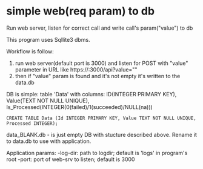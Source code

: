 # simple web(req param) to db
Run web server, listen for correct call and write call's param("value") to db

This program uses Sqllite3 dbms.

Workflow is follow:
1. run web server(default port is 3000) and listen for POST with "value" parameter in URL like 
    https://<your address>:3000/api?value="<your param value>"
2. then if "value" param is found and it's not empty it's written to the data.db

DB is simple: 
    table 'Data' with columns:
        ID(INTEGER PRIMARY KEY), Value(TEXT NOT NULL UNIQUE), Is_Processed(INTEGER(0(failed)/1(succeeded)/NULL(na)))
```
CREATE TABLE Data (Id INTEGER PRIMARY KEY, Value TEXT NOT NULL UNIQUE, Processed INTEGER);
```

data_BLANK.db - is just empty DB with stucture described above. Rename it to data.db to use with application.

Application params:
    -log-dir: path to logdir; default is 'logs' in program's root
    -port: port of web-srv to listen; default is 3000

